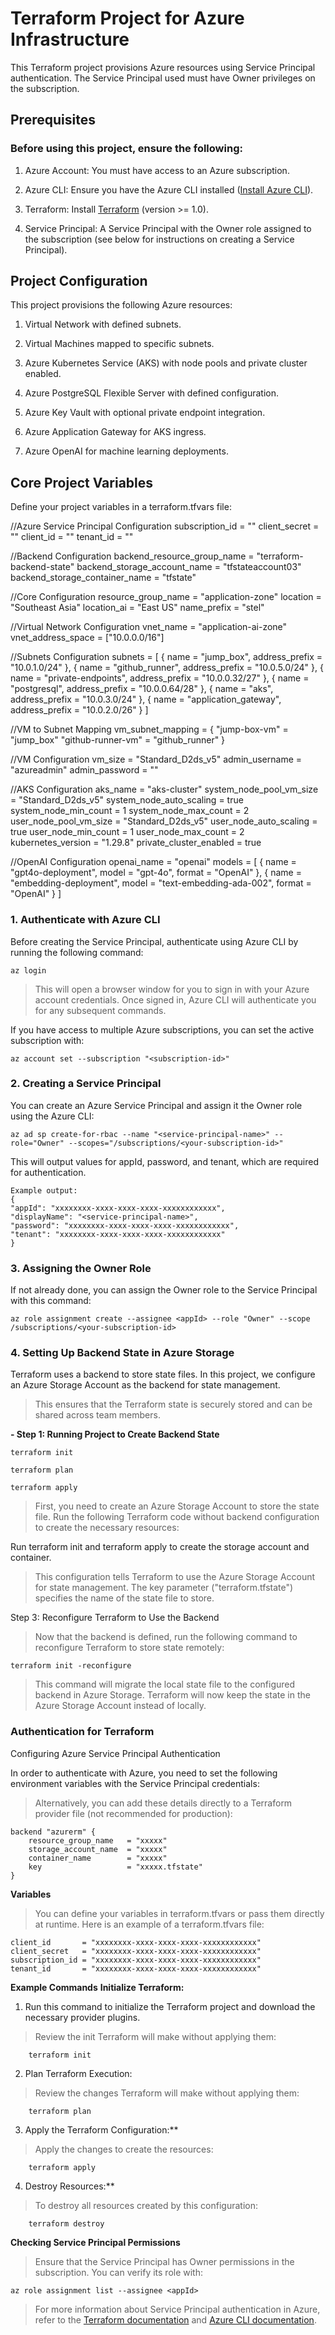 # Terraform Project for Azure Infrastructure
This Terraform project provisions Azure resources using Service Principal authentication. The Service Principal used must have Owner privileges on the subscription.

## Prerequisites
### Before using this project, ensure the following:

1. Azure Account: You must have access to an Azure subscription.

2. Azure CLI: Ensure you have the Azure CLI installed ([Install Azure CLI](https://learn.microsoft.com/en-us/cli/azure/install-azure-cli)).

3. Terraform: Install [Terraform](https://developer.hashicorp.com/terraform/tutorials/aws-get-started/install-cli) (version >= 1.0).

4. Service Principal: A Service Principal with the Owner role assigned to the subscription (see below for instructions on creating a Service Principal).

## Project Configuration

This project provisions the following Azure resources:

1. Virtual Network with defined subnets.

2. Virtual Machines mapped to specific subnets.

3. Azure Kubernetes Service (AKS) with node pools and private cluster enabled.

4. Azure PostgreSQL Flexible Server with defined configuration.

5. Azure Key Vault with optional private endpoint integration.

6. Azure Application Gateway for AKS ingress.

7. Azure OpenAI for machine learning deployments.

## Core Project Variables

Define your project variables in a terraform.tfvars file:

//Azure Service Principal Configuration
subscription_id = "<your-subscription-id>"
client_secret   = "<your-client-secret>"
client_id       = "<your-client-id>"
tenant_id       = "<your-tenant-id>"

//Backend Configuration
backend_resource_group_name = "terraform-backend-state"
backend_storage_account_name = "tfstateaccount03"
backend_storage_container_name = "tfstate"

//Core Configuration
resource_group_name = "application-zone"
location            = "Southeast Asia"
location_ai         = "East US"
name_prefix         = "stel"

//Virtual Network Configuration
vnet_name           = "application-ai-zone"
vnet_address_space  = ["10.0.0.0/16"]

//Subnets Configuration
subnets = [
  { name = "jump_box", address_prefix = "10.0.1.0/24" },
  { name = "github_runner", address_prefix = "10.0.5.0/24" },
  { name = "private-endpoints", address_prefix = "10.0.0.32/27" },
  { name = "postgresql", address_prefix = "10.0.0.64/28" },
  { name = "aks", address_prefix = "10.0.3.0/24" },
  { name = "application_gateway", address_prefix = "10.0.2.0/26" }
]

//VM to Subnet Mapping
vm_subnet_mapping = {
  "jump-box-vm"      = "jump_box"
  "github-runner-vm" = "github_runner"
}

//VM Configuration
vm_size        = "Standard_D2ds_v5"
admin_username = "azureadmin"
admin_password = "<your-admin-password>"

//AKS Configuration
aks_name = "aks-cluster"
system_node_pool_vm_size = "Standard_D2ds_v5"
system_node_auto_scaling = true
system_node_min_count = 1
system_node_max_count = 2
user_node_pool_vm_size = "Standard_D2ds_v5"
user_node_auto_scaling = true
user_node_min_count = 1
user_node_max_count = 2
kubernetes_version = "1.29.8"
private_cluster_enabled = true

//OpenAI Configuration
openai_name = "openai"
models = [
    { name = "gpt4o-deployment", model = "gpt-4o", format = "OpenAI" },
    { name = "embedding-deployment", model = "text-embedding-ada-002", format = "OpenAI" }
]


### 1. Authenticate with Azure CLI

Before creating the Service Principal, authenticate using Azure CLI by running the following command:


    az login


>This will open a browser window for you to sign in with your Azure account credentials. Once signed in, Azure CLI will authenticate you for any subsequent commands.

If you have access to multiple Azure subscriptions, you can set the active subscription with:

    
    az account set --subscription "<subscription-id>"
    

### 2. Creating a Service Principal

You can create an Azure Service Principal and assign it the Owner role using the Azure CLI:

    az ad sp create-for-rbac --name "<service-principal-name>" --role="Owner" --scopes="/subscriptions/<your-subscription-id>"

This will output values for appId, password, and tenant, which are required for authentication.

    Example output:
    {
    "appId": "xxxxxxxx-xxxx-xxxx-xxxx-xxxxxxxxxxxx",
    "displayName": "<service-principal-name>",
    "password": "xxxxxxxx-xxxx-xxxx-xxxx-xxxxxxxxxxxx",
    "tenant": "xxxxxxxx-xxxx-xxxx-xxxx-xxxxxxxxxxxx"
    }

 ### 3. Assigning the Owner Role
If not already done, you can assign the Owner role to the Service Principal with this command:

    az role assignment create --assignee <appId> --role "Owner" --scope /subscriptions/<your-subscription-id>

    
### 4. Setting Up Backend State in Azure Storage
Terraform uses a backend to store state files. In this project, we configure an Azure Storage Account as the backend for state management.

>This ensures that the Terraform state is securely stored and can be shared across team members.
        
**- Step 1: Running Project to Create Backend State**

    terraform init

    terraform plan

    terraform apply

> First, you need to create an Azure Storage Account to store the state file. Run the following Terraform code without backend configuration to create the necessary resources:

Run terraform init and terraform apply to create the storage account and container.

> This configuration tells Terraform to use the Azure Storage Account for state management. The key parameter ("terraform.tfstate") specifies the name of the state file to store.

Step 3: Reconfigure Terraform to Use the Backend
            
>Now that the backend is defined, run the following command to reconfigure Terraform to store state remotely:


    terraform init -reconfigure
          

>This command will migrate the local state file to the configured backend in Azure Storage. Terraform will now keep the state in the Azure Storage Account instead of locally.

### Authentication for Terraform

Configuring Azure Service Principal Authentication

In order to authenticate with Azure, you need to set the following environment variables with the Service Principal credentials:

>Alternatively, you can add these details directly to a Terraform provider file (not recommended for production):

    backend "azurerm" {
        resource_group_name   = "xxxxx"
        storage_account_name  = "xxxxx"
        container_name        = "xxxxx"
        key                   = "xxxxx.tfstate" 
    }

**Variables**

>You can define your variables in terraform.tfvars or pass them directly at runtime. Here is an example of a terraform.tfvars file:

    client_id       = "xxxxxxxx-xxxx-xxxx-xxxx-xxxxxxxxxxxx"
    client_secret   = "xxxxxxxx-xxxx-xxxx-xxxx-xxxxxxxxxxxx"
    subscription_id = "xxxxxxxx-xxxx-xxxx-xxxx-xxxxxxxxxxxx"
    tenant_id       = "xxxxxxxx-xxxx-xxxx-xxxx-xxxxxxxxxxxx"


**Example Commands**
**Initialize Terraform:**

1. Run this command to initialize the Terraform project and download the necessary provider plugins.
>Review the init Terraform will make without applying them:

        terraform init

2. Plan Terraform Execution:

>Review the changes Terraform will make without applying them:

        terraform plan

3. Apply the Terraform Configuration:**

>Apply the changes to create the resources:

        terraform apply

4. Destroy Resources:**

>To destroy all resources created by this configuration:

        terraform destroy
     

**Checking Service Principal Permissions**

>Ensure that the Service Principal has Owner permissions in the subscription. You can verify its role with:

```
az role assignment list --assignee <appId>
```

>For more information about Service Principal authentication in Azure, refer to the [Terraform documentation](https://registry.terraform.io/providers/hashicorp/azurerm/latest/docs) and [Azure CLI documentation](https://learn.microsoft.com/en-us/cli/azure/azure-cli-sp-tutorial-1?tabs=bash).






